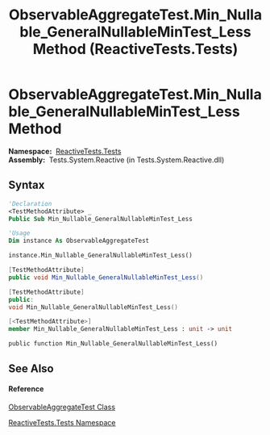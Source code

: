 ﻿---
title: ObservableAggregateTest.Min_Nullable_GeneralNullableMinTest_Less Method  (ReactiveTests.Tests)
TOCTitle: Min_Nullable_GeneralNullableMinTest_Less Method
ms:assetid: M:ReactiveTests.Tests.ObservableAggregateTest.Min_Nullable_GeneralNullableMinTest_Less
ms:mtpsurl: https://msdn.microsoft.com/en-us/library/reactivetests.tests.observableaggregatetest.min_nullable_generalnullablemintest_less(v=VS.103)
ms:contentKeyID: 36619002
ms.date: 06/28/2011
mtps_version: v=VS.103
f1_keywords:
- ReactiveTests.Tests.ObservableAggregateTest.Min_Nullable_GeneralNullableMinTest_Less
dev_langs:
- CSharp
- JScript
- VB
- FSharp
- c++
---

# ObservableAggregateTest.Min\_Nullable\_GeneralNullableMinTest\_Less Method

**Namespace:**  [ReactiveTests.Tests](hh289046\(v=vs.103\).md)  
**Assembly:**  Tests.System.Reactive (in Tests.System.Reactive.dll)

## Syntax

``` vb
'Declaration
<TestMethodAttribute> _
Public Sub Min_Nullable_GeneralNullableMinTest_Less
```

``` vb
'Usage
Dim instance As ObservableAggregateTest

instance.Min_Nullable_GeneralNullableMinTest_Less()
```

``` csharp
[TestMethodAttribute]
public void Min_Nullable_GeneralNullableMinTest_Less()
```

``` c++
[TestMethodAttribute]
public:
void Min_Nullable_GeneralNullableMinTest_Less()
```

``` fsharp
[<TestMethodAttribute>]
member Min_Nullable_GeneralNullableMinTest_Less : unit -> unit 
```

``` jscript
public function Min_Nullable_GeneralNullableMinTest_Less()
```

## See Also

#### Reference

[ObservableAggregateTest Class](hh314823\(v=vs.103\).md)

[ReactiveTests.Tests Namespace](hh289046\(v=vs.103\).md)

